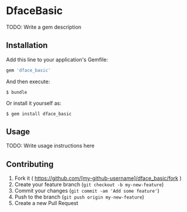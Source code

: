 # DfaceBasic

TODO: Write a gem description

## Installation

Add this line to your application's Gemfile:

```ruby
gem 'dface_basic'
```

And then execute:

    $ bundle

Or install it yourself as:

    $ gem install dface_basic

## Usage

TODO: Write usage instructions here

## Contributing

1. Fork it ( https://github.com/[my-github-username]/dface_basic/fork )
2. Create your feature branch (`git checkout -b my-new-feature`)
3. Commit your changes (`git commit -am 'Add some feature'`)
4. Push to the branch (`git push origin my-new-feature`)
5. Create a new Pull Request
